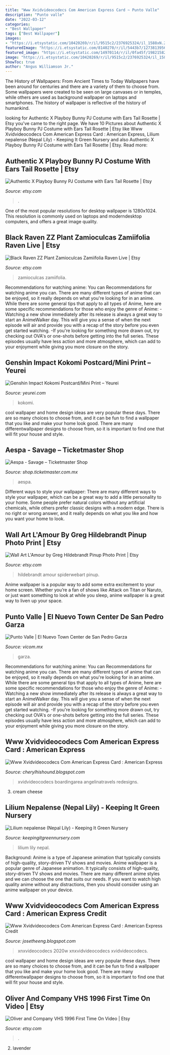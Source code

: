 ```yaml
---
title: "Www Xvidvideocodecs Com American Express Card ~ Punto Valle"
description: "Punto valle"
date: "2022-03-12"
categories:
- "Best Wallpaper"
tags: ["Best Wallpaper"]
images:
- "https://i.etsystatic.com/10420269/r/il/9515c2/2376925324/il_1588xN.2376925324_ewle.jpg"
featuredImage: "https://i.etsystatic.com/8140270/r/il/5443b7/1273813956/il_794xN.1273813956_looq.jpg"
featured_image: "https://i.etsystatic.com/14970114/r/il/0fa45f/1982158275/il_1588xN.1982158275_6026.jpg"
image: "https://i.etsystatic.com/10420269/r/il/9515c2/2376925324/il_1588xN.2376925324_ewle.jpg"
ShowToc: true
author: "Angus Williamson Jr."
---
```



The History of Wallpapers: From Ancient Times to Today
Wallpapers have been around for centuries and there are a variety of them to choose from. Some wallpapers were created to be seen on large canvases or in temples, while others are used as background wallpaper on laptops and smartphones. The history of wallpaper is reflective of the history of humankind.

	

		
looking for Authentic X Playboy Bunny PJ Costume with Ears Tail Rosette | Etsy you've came to the right page. We have 10 Pictures about Authentic X Playboy Bunny PJ Costume with Ears Tail Rosette | Etsy like Www Xvidvideocodecs Com American Express Card : American Express, Lilium nepalense (Nepal Lily) - Keeping It Green Nursery and also Authentic X Playboy Bunny PJ Costume with Ears Tail Rosette | Etsy. Read more:
		
    
## Authentic X Playboy Bunny PJ Costume With Ears Tail Rosette | Etsy

<img loading=lazy src="https://i.etsystatic.com/8140270/r/il/5443b7/1273813956/il_794xN.1273813956_looq.jpg" onerror="this.onerror=null;this.src='https://tse2.mm.bing.net/th?id=OIP.CeMR0e4VwLmZ-kRUfKn-EQHaLx&amp;pid=15.1';" alt="Authentic X Playboy Bunny PJ Costume with Ears Tail Rosette | Etsy">

_Source: etsy.com_

>. 

	

One of the most popular resolutions for desktop wallpaper is 1280x1024. This resolution is commonly used on laptops and moderndesktop computers, and offers a great image quality.

    
## Black Raven ZZ Plant Zamioculcas Zamiifolia Raven Live | Etsy

<img loading=lazy src="https://i.etsystatic.com/25049143/r/il/44100b/2657635780/il_794xN.2657635780_4e93.jpg" onerror="this.onerror=null;this.src='https://tse4.mm.bing.net/th?id=OIP.hYKMd3QoNXPaM07RLnnNUQHaJ4&amp;pid=15.1';" alt="Black Raven ZZ Plant Zamioculcas Zamiifolia Raven Live | Etsy">

_Source: etsy.com_

>zamioculcas zamiifolia. 

	

Recommendations for watching anime: You can
Recommendations for watching anime you can. There are many different types of anime that can be enjoyed, so it really depends on what you're looking for in an anime. While there are some general tips that apply to all types of Anime, here are some specific recommendations for those who enjoy the genre of Anime: 
-Watching a new show immediately after its release is always a great way to start an AnimeWalker day. This will give you a sense of when the next episode will air and provide you with a recap of the story before you even get started watching. 
-If you're looking for something more drawn out, try checking out OVA's or one-shots before getting into the full series. These episodes usually have less action and more atmosphere, which can add to your enjoyment while giving you more closure on the story.

    
## Genshin Impact Kokomi Postcard/Mini Print – Yeurei

<img loading=lazy src="http://cdn.shopify.com/s/files/1/0575/0092/6118/products/kokomiiii_1200x1200.png?v=1629604342" onerror="this.onerror=null;this.src='https://tse1.mm.bing.net/th?id=OIP.ywRW_Gg2P92c411nlXkTqwHaLH&amp;pid=15.1';" alt="Genshin Impact Kokomi Postcard/Mini Print – Yeurei">

_Source: yeurei.com_

>kokomi. 

	

cool wallpaper and home design ideas are very popular these days. There are so many choices to choose from, and it can be fun to find a wallpaper that you like and make your home look good. There are many differentwallpaper designs to choose from, so it is important to find one that will fit your house and style.

    
## Aespa - Savage – Ticketmaster Shop

<img loading=lazy src="https://cdn.shopify.com/s/files/1/0425/2165/7502/products/aespa_digy_69fe1915-76f3-4c04-bddf-ac5dfc5a96f7.png?v=1637686419" onerror="this.onerror=null;this.src='https://tse4.mm.bing.net/th?id=OIP.T8ZG0QLPb7wLkDcsXuvJlgHaOH&amp;pid=15.1';" alt="Aespa - Savage – Ticketmaster Shop">

_Source: shop.ticketmaster.com.mx_

>aespa. 

	

Different ways to style your wallpaper:
There are many different ways to style your wallpaper, which can be a great way to add a little personality to your home. Some people prefer natural colors without any artificial chemicals, while others prefer classic designs with a modern edge. There is no right or wrong answer, and it really depends on what you like and how you want your home to look.

    
## Wall Art L&#039;Amour By Greg Hildebrandt Pinup Photo Print | Etsy

<img loading=lazy src="https://i.etsystatic.com/10420269/r/il/9515c2/2376925324/il_1588xN.2376925324_ewle.jpg" onerror="this.onerror=null;this.src='https://tse4.mm.bing.net/th?id=OIP.MQ7O8-PsDETM_4BSuqPdHwHaKH&amp;pid=15.1';" alt="Wall Art L&#039;Amour by Greg Hildebrandt Pinup Photo Print | Etsy">

_Source: etsy.com_

>hildebrandt amour spiderwebart pinup. 

	

Anime wallpaper is a popular way to add some extra excitement to your home screen. Whether you’re a fan of shows like Attack on Titan or Naruto, or just want something to look at while you sleep, anime wallpaper is a great way to liven up your space.

    
## Punto Valle | El Nuevo Town Center De San Pedro Garza

<img loading=lazy src="https://vicom.mx/demos/punto-valle/web/images-slider/SMU04321.jpg" onerror="this.onerror=null;this.src='https://tse1.mm.bing.net/th?id=OIP.zxz1K6KSifkEIBge5reKHQHaE8&amp;pid=15.1';" alt="Punto Valle | El Nuevo Town Center de San Pedro Garza">

_Source: vicom.mx_

>garza. 

	

Recommendations for watching anime: You can
Recommendations for watching anime you can. There are many different types of anime that can be enjoyed, so it really depends on what you're looking for in an anime. While there are some general tips that apply to all types of Anime, here are some specific recommendations for those who enjoy the genre of Anime: 
-Watching a new show immediately after its release is always a great way to start an AnimeWalker day. This will give you a sense of when the next episode will air and provide you with a recap of the story before you even get started watching. 
-If you're looking for something more drawn out, try checking out OVA's or one-shots before getting into the full series. These episodes usually have less action and more atmosphere, which can add to your enjoyment while giving you more closure on the story.

    
## Www Xvidvideocodecs Com American Express Card : American Express

<img loading=lazy src="https://angelinatravels.boardingarea.com/wp-content/uploads/2018/10/Screen-Shot-2018-10-04-at-7.39.50-AM.png" onerror="this.onerror=null;this.src='https://tse1.mm.bing.net/th?id=OIP.gdRuM3bRrMNB5OAcm9R_vQHaEC&amp;pid=15.1';" alt="Www Xvidvideocodecs Com American Express Card : American Express">

_Source: cherylhishound.blogspot.com_

>xvidvideocodecs boardingarea angelinatravels redesigns. 

	

3. cream cheese 

    
## Lilium Nepalense (Nepal Lily) - Keeping It Green Nursery

<img loading=lazy src="https://cdn.shopify.com/s/files/1/0085/4882/products/lilium_nepalense_2_600x.jpg?v=1311033749" onerror="this.onerror=null;this.src='https://tse1.mm.bing.net/th?id=OIP.lYKwxjviuqaukg5cuC5-lgHaLI&amp;pid=15.1';" alt="Lilium nepalense (Nepal Lily) - Keeping It Green Nursery">

_Source: keepingitgreennursery.com_

>lilium lily nepal. 

	

Background: Anime is a type of Japanese animation that typically consists of high-quality, story-driven TV shows and movies.
Anime wallpaper is a popular genre of Japanese animation. It typically consists of high-quality, story-driven TV shows and movies. There are many different anime styles and we can choose the one that suits our needs. If you want to watch high quality anime without any distractions, then you should consider using an anime wallpaper on your device.

    
## Www Xvidvideocodecs Com American Express Card : American Express Credit

<img loading=lazy src="https://lh3.googleusercontent.com/proxy/WsfGM-lzNHSTI8BhzLf1u2wUwCgxIak-TP0iRESsnIJ-7gutn7rj_t2eMW3FL5e36hHAfr5KgTauWuGOP30CMtuf-Hx46L1ZXHzg11ruogY3vGiMLPX7ffm0=s0-d" onerror="this.onerror=null;this.src='https://tse2.mm.bing.net/th?id=OIP.0PO5aLYVlLmmL-yPIJSIWAHaHa&amp;pid=15.1';" alt="Www Xvidvideocodecs Com American Express Card : American Express Credit">

_Source: josetheeng.blogspot.com_

>xnxvideocodecs 2020w xnxvidvideocodecs xvidvideocodecs. 

	

cool wallpaper and home design ideas are very popular these days. There are so many choices to choose from, and it can be fun to find a wallpaper that you like and make your home look good. There are many differentwallpaper designs to choose from, so it is important to find one that will fit your house and style.

    
## Oliver And Company VHS 1996 First Time On Video | Etsy

<img loading=lazy src="https://i.etsystatic.com/14970114/r/il/0fa45f/1982158275/il_1588xN.1982158275_6026.jpg" onerror="this.onerror=null;this.src='https://tse4.mm.bing.net/th?id=OIP.2awX53VSQ12a_qzJWrwftAHaKc&amp;pid=15.1';" alt="Oliver and Company VHS 1996 First Time On Video | Etsy">

_Source: etsy.com_

>. 

	

2. lavender 

